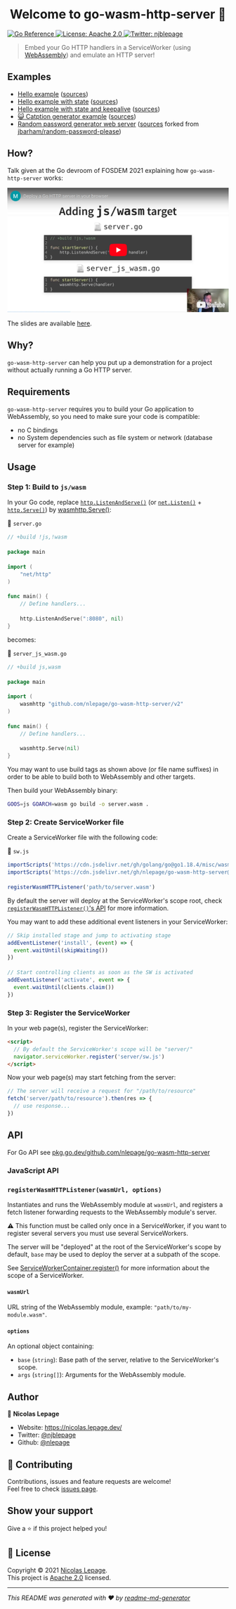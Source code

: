 <h1 align="center">Welcome to go-wasm-http-server 👋</h1>
<p>
  <a href="https://pkg.go.dev/github.com/nlepage/go-wasm-http-server#section-documentation">
    <img src="https://pkg.go.dev/badge/github.com/nlepage/go-wasm-http-server.svg" alt="Go Reference">
  </a>
  <a href="https://github.com/nlepage/go-wasm-http-server/blob/master/LICENSE" target="_blank">
    <img alt="License: Apache 2.0" src="https://img.shields.io/badge/License-Apache--2.0-yellow.svg" />
  </a>
  <a href="https://twitter.com/njblepage" target="_blank">
    <img alt="Twitter: njblepage" src="https://img.shields.io/twitter/follow/njblepage.svg?style=social" />
  </a>
</p>

> Embed your Go HTTP handlers in a ServiceWorker (using [WebAssembly](https://mdn.io/WebAssembly/)) and emulate an HTTP server!

## Examples

 - [Hello example](https://nlepage.github.io/go-wasm-http-server/hello) ([sources](https://github.com/nlepage/go-wasm-http-server/tree/master/docs/hello))
 - [Hello example with state](https://nlepage.github.io/go-wasm-http-server/hello-state) ([sources](https://github.com/nlepage/go-wasm-http-server/tree/master/docs/hello-state))
 - [Hello example with state and keepalive](https://nlepage.github.io/go-wasm-http-server/hello-state-keepalive) ([sources](https://github.com/nlepage/go-wasm-http-server/tree/master/docs/hello-state-keepalive))
 - [😺 Catption generator example](https://nlepage.github.io/catption/wasm) ([sources](https://github.com/nlepage/catption/tree/wasm))
 - [Random password generator web server](https://nlepage.github.io/random-password-please/) ([sources](https://github.com/nlepage/random-password-please) forked from [jbarham/random-password-please](https://github.com/jbarham/random-password-please))


## How?

Talk given at the Go devroom of FOSDEM 2021 explaining how `go-wasm-http-server` works:

[![Deploy a Go HTTP server in your browser Youtube link](https://raw.githubusercontent.com/nlepage/go-wasm-http-talk/main/youtube.png)](https://youtu.be/O2RB_8ircdE)

The slides are available [here](https://nlepage.github.io/go-wasm-http-talk/).

## Why?

`go-wasm-http-server` can help you put up a demonstration for a project without actually running a Go HTTP server.

## Requirements

`go-wasm-http-server` requires you to build your Go application to WebAssembly, so you need to make sure your code is compatible:
- no C bindings
- no System dependencies such as file system or network (database server for example)

## Usage

### Step 1: Build to `js/wasm`

In your Go code, replace [`http.ListenAndServe()`](https://pkg.go.dev/net/http#ListenAndServe) (or [`net.Listen()`](https://pkg.go.dev/net#Listen) + [`http.Serve()`](https://pkg.go.dev/net/http#Serve)) by [wasmhttp.Serve()](https://pkg.go.dev/github.com/nlepage/go-wasm-http-server#Serve):

📄 `server.go`
```go
// +build !js,!wasm

package main

import (
    "net/http"
)

func main() {
    // Define handlers...

    http.ListenAndServe(":8080", nil)
}
```

becomes:

📄 `server_js_wasm.go`
```go
// +build js,wasm

package main

import (
    wasmhttp "github.com/nlepage/go-wasm-http-server/v2"
)

func main() {
    // Define handlers...

    wasmhttp.Serve(nil)
}
```

You may want to use build tags as shown above (or file name suffixes) in order to be able to build both to WebAssembly and other targets.

Then build your WebAssembly binary:

```sh
GOOS=js GOARCH=wasm go build -o server.wasm .
```

### Step 2: Create ServiceWorker file

Create a ServiceWorker file with the following code:

📄 `sw.js`
```js
importScripts('https://cdn.jsdelivr.net/gh/golang/go@go1.18.4/misc/wasm/wasm_exec.js')
importScripts('https://cdn.jsdelivr.net/gh/nlepage/go-wasm-http-server@v2.0.1/sw.js')

registerWasmHTTPListener('path/to/server.wasm')
```

By default the server will deploy at the ServiceWorker's scope root, check [`registerWasmHTTPListener()`'s API](https://github.com/nlepage/go-wasm-http-server#registerwasmhttplistenerwasmurl-options) for more information.

You may want to add these additional event listeners in your ServiceWorker:

```js
// Skip installed stage and jump to activating stage
addEventListener('install', (event) => {
  event.waitUntil(skipWaiting())
})

// Start controlling clients as soon as the SW is activated
addEventListener('activate', event => {
  event.waitUntil(clients.claim())
})
```

### Step 3: Register the ServiceWorker

In your web page(s), register the ServiceWorker:

```html
<script>
  // By default the ServiceWorker's scope will be "server/"
  navigator.serviceWorker.register('server/sw.js')
</script>
```

Now your web page(s) may start fetching from the server:

```js
// The server will receive a request for "/path/to/resource"
fetch('server/path/to/resource').then(res => {
  // use response...
})
```

## API

For Go API see [pkg.go.dev/github.com/nlepage/go-wasm-http-server](https://pkg.go.dev/github.com/nlepage/go-wasm-http-server#section-documentation)

### JavaScript API

### `registerWasmHTTPListener(wasmUrl, options)`

Instantiates and runs the WebAssembly module at `wasmUrl`, and registers a fetch listener forwarding requests to the WebAssembly module's server.

⚠ This function must be called only once in a ServiceWorker, if you want to register several servers you must use several ServiceWorkers.

The server will be "deployed" at the root of the ServiceWorker's scope by default, `base` may be used to deploy the server at a subpath of the scope.

See [ServiceWorkerContainer.register()](https://developer.mozilla.org/en-US/docs/Web/API/ServiceWorkerContainer/register) for more information about the scope of a ServiceWorker.

#### `wasmUrl`

URL string of the WebAssembly module, example: `"path/to/my-module.wasm"`.

#### `options`

An optional object containing:

- `base` (`string`): Base path of the server, relative to the ServiceWorker's scope.
- `args` (`string[]`): Arguments for the WebAssembly module.

## Author

👤 **Nicolas Lepage**

* Website: https://nicolas.lepage.dev/
* Twitter: [@njblepage](https://twitter.com/njblepage)
* Github: [@nlepage](https://github.com/nlepage)

## 🤝 Contributing

Contributions, issues and feature requests are welcome!<br />Feel free to check [issues page](https://github.com/nlepage/go-wasm-http-server/issues).

## Show your support

Give a ⭐️ if this project helped you!

## 📝 License

Copyright © 2021 [Nicolas Lepage](https://github.com/nlepage).<br />
This project is [Apache 2.0](https://github.com/nlepage/go-wasm-http-server/blob/master/LICENSE) licensed.

***
_This README was generated with ❤️ by [readme-md-generator](https://github.com/kefranabg/readme-md-generator)_
